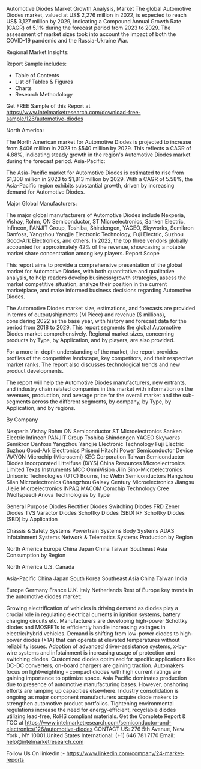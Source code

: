 Automotive Diodes Market Growth Analysis, Market
The global Automotive Diodes market, valued at US$ 2,276 million in 2022, is expected to reach US$ 3,127 million by 2029, indicating a Compound Annual Growth Rate (CAGR) of 5.1% during the forecast period from 2023 to 2029. The assessment of market sizes took into account the impact of both the COVID-19 pandemic and the Russia-Ukraine War.



Regional Market Insights:

Report Sample includes:
- Table of Contents
- List of Tables & Figures
- Charts
- Research Methodology

Get FREE Sample of this Report at https://www.intelmarketresearch.com/download-free-sample/126/automotive-diodes




North America:



The North American market for Automotive Diodes is projected to increase from $406 million in 2023 to $540 million by 2029.
This reflects a CAGR of 4.88%, indicating steady growth in the region's Automotive Diodes market during the forecast period.
Asia-Pacific:



The Asia-Pacific market for Automotive Diodes is estimated to rise from $1,308 million in 2023 to $1,813 million by 2029.
With a CAGR of 5.58%, the Asia-Pacific region exhibits substantial growth, driven by increasing demand for Automotive Diodes.


Major Global Manufacturers:



The major global manufacturers of Automotive Diodes include Nexperia, Vishay, Rohm, ON Semiconductor, ST Microelectronics, Sanken Electric, Infineon, PANJIT Group, Toshiba, Shindengen, YAGEO, Skyworks, Semikron Danfoss, Yangzhou Yangjie Electronic Technology, Fuji Electric, Suzhou Good-Ark Electronics, and others.
In 2022, the top three vendors globally accounted for approximately 42% of the revenue, showcasing a notable market share concentration among key players.
Report Scope



This report aims to provide a comprehensive presentation of the global market for Automotive Diodes, with both quantitative and qualitative analysis, to help readers develop business/growth strategies, assess the market competitive situation, analyze their position in the current marketplace, and make informed business decisions regarding Automotive Diodes.



The Automotive Diodes market size, estimations, and forecasts are provided in terms of output/shipments (M Piece) and revenue ($ millions), considering 2022 as the base year, with history and forecast data for the period from 2018 to 2029. This report segments the global Automotive Diodes market comprehensively. Regional market sizes, concerning products by Type, by Application, and by players, are also provided.



For a more in-depth understanding of the market, the report provides profiles of the competitive landscape, key competitors, and their respective market ranks. The report also discusses technological trends and new product developments.



The report will help the Automotive Diodes manufacturers, new entrants, and industry chain related companies in this market with information on the revenues, production, and average price for the overall market and the sub-segments across the different segments, by company, by Type, by Application, and by regions.

By Company



Nexperia
Vishay
Rohm
ON Semiconductor
ST Microelectronics
Sanken Electric
Infineon
PANJIT Group
Toshiba
Shindengen
YAGEO
Skyworks
Semikron Danfoss
Yangzhou Yangjie Electronic Technology
Fuji Electric
Suzhou Good-Ark Electronics
Prisemi
Hitachi Power Semiconductor Device
WAYON
Microchip (Microsemi)
KEC Corporation
Taiwan Semiconductor
Diodes Incorporated
Littelfuse (IXYS)
China Resources Microelectronics Limited
Texas Instruments
MCC
OmniVision
Jilin Sino-Microelectronics
Unisonic Technologies (UTC)
Bourns, Inc
WeEn Semiconductors
Hangzhou Silan Microelectronics
Changzhou Galaxy Century Microelectronics
Jiangsu Jiejie Microelectronics
INPAQ
MACOM
Comchip Technology
Cree (Wolfspeed)
Anova Technologies
by Type



General Purpose Diodes
Rectifier Diodes
Switching Diodes
FRD
Zener Diodes
TVS
Varactor Diodes
Schottky Diodes (SBD)
RF Schottky Diodes (SBD)
by Application



Chassis & Safety Systems
Powertrain Systems
Body Systems
ADAS
Infotainment Systems
Network & Telematics Systems
Production by Region



North America
Europe
China
Japan
China Taiwan
Southeast Asia
Consumption by Region



North America
U.S.
Canada


Asia-Pacific
China
Japan
South Korea
Southeast Asia
China Taiwan
India


Europe
Germany
France
U.K.
Italy
Netherlands
Rest of Europe
key trends in the automotive diodes market:



Growing electrification of vehicles is driving demand as diodes play a crucial role in regulating electrical currents in ignition systems, battery charging circuits etc.
Manufacturers are developing high-power Schottky diodes and MOSFETs to efficiently handle increasing voltages in electric/hybrid vehicles.
Demand is shifting from low-power diodes to high-power diodes (>1A) that can operate at elevated temperatures without reliability issues.
Adoption of advanced driver-assistance systems, x-by-wire systems and infotainment is increasing usage of protection and switching diodes.
Customized diodes optimized for specific applications like DC-DC converters, on-board chargers are gaining traction.
Automakers focus on lightweighting - compact diodes with high current ratings are gaining importance to optimize space.
Asia Pacific dominates production due to presence of automotive manufacturing bases. However, onshoring efforts are ramping up capacities elsewhere.
Industry consolidation is ongoing as major component manufacturers acquire diode makers to strengthen automotive product portfolios.
Tightening environmental regulations increase the need for energy-efficient, recyclable diodes utilizing lead-free, RoHS compliant materials.
Get the Complete Report & TOC at https://www.intelmarketresearch.com/semiconductor-and-electronics/126/automotive-diodes
CONTACT US:
276 5th Avenue, New York , NY 10001,United States
International: (+1) 646 781 7170
Email: help@intelmarketresearch.com

Follow Us On linkedin :- https://www.linkedin.com/company/24-market-reports
